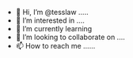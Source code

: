 - 👋 Hi, I’m @tesslaw .....
- 👀 I’m interested in ....
- 🌱 I’m currently learning 
- 💞️ I’m looking to collaborate on ....
- 📫 How to reach me ......

<!---
tesslaw/tesslaw is a ✨ special ✨ repository because its `README.md` (this file) appears on your GitHub profile.
You can click the Preview link to take a look at your changes.
--->

